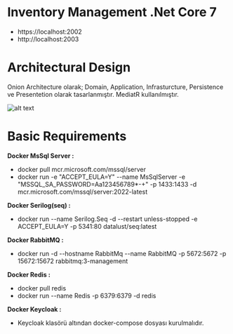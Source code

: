 # Inventory Management .Net Core 7
- https://localhost:2002
- http://localhost:2003


# Architectural Design

Onion Architecture olarak; Domain, Application, Infrasturcture, Persistence ve Presentetion olarak tasarlanmıştır.
MediatR kullanılmıştır.


![alt text](https://github.com/fthmlymz/InventoryManagement/blob/master/assets/ArchitectureLayer.jpg)



# Basic Requirements
**Docker MsSql Server :**
- docker pull mcr.microsoft.com/mssql/server
- docker run -e "ACCEPT_EULA=Y" --name MsSqlServer -e "MSSQL_SA_PASSWORD=Aa123456789*-+" -p 1433:1433 -d mcr.microsoft.com/mssql/server:2022-latest


**Docker Serilog(seq) :**
- docker run --name Serilog.Seq -d --restart unless-stopped -e ACCEPT_EULA=Y -p 5341:80 datalust/seq:latest


**Docker RabbitMQ     :**
- docker run -d --hostname RabbitMq --name RabbitMQ -p 5672:5672 -p 15672:15672 rabbitmq:3-management


**Docker Redis        :**
- docker pull redis
- docker run --name Redis -p 6379:6379 -d redis


**Docker Keycloak        :**
- Keycloak klasörü altından docker-compose dosyası kurulmalıdır.

